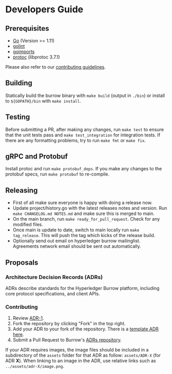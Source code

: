 # Developers Guide

## Prerequisites

- [Go](https://golang.org/doc/install) (Version >= 1.11)
- [golint](https://github.com/golang/lint)
- [goimports](https://godoc.org/golang.org/x/tools/cmd/goimports)
- [protoc](http://google.github.io/proto-lens/installing-protoc.html) (libprotoc 3.7.1)

Please also refer to our [contributing guidelines](https://github.com/hyperledger/burrow/blob/main/.github/CONTRIBUTING.md).

## Building

Statically build the burrow binary with `make build` (output in `./bin`) or install to `${GOPATH}/bin` with `make install`.

## Testing

Before submitting a PR, after making any changes, run `make test` to ensure that the unit tests pass and `make test_integration` 
for integration tests. If there are any formatting problems, try to run `make fmt` or `make fix`.

## gRPC and Protobuf

Install protoc and run `make protobuf_deps`. If you make any changes to the protobuf specs, run `make protobuf` to re-compile.

## Releasing

* First of all make sure everyone is happy with doing a release now. 
* Update project/history.go with the latest releases notes and version. Run `make CHANGELOG.md NOTES.md` and make sure this is merged to main.
* On the main branch, run `make ready_for_pull_request`. Check for any modified files.
* Once main is update to date, switch to main locally run `make tag_release`. This will push the tag which kicks of the release build.
* Optionally send out email on hyperledger burrow mailinglist. Agreements network email should be sent out automatically.

## Proposals

### Architecture Decision Records (ADRs)

ADRs describe standards for the Hyperledger Burrow platform, including core protocol specifications, and client APIs.

### Contributing

 1. Review [ADR-1](ADRs/adr-1.md).
 2. Fork the repository by clicking "Fork" in the top right.
 3. Add your ADR to your fork of the repository. There is a [template ADR here](ADRs/adr-X_template.md).
 4. Submit a Pull Request to Burrow's [ADRs repository](./ADRs/).

If your ADR requires images, the image files should be included in a subdirectory of the `assets` folder for that ADR as follow: `assets/ADR-X` (for ADR **X**). When linking to an image in the ADR, use relative links such as `../assets/adr-X/image.png`.
